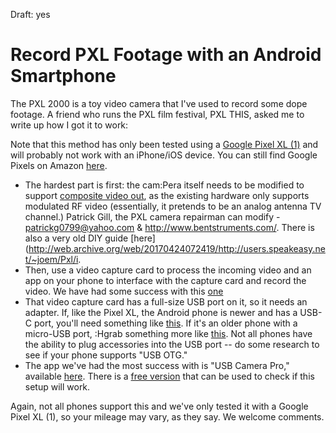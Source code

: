 Draft: yes

# Record PXL Footage with an Android Smartphone

The PXL 2000 is a toy video camera that I've used to record some dope footage. A friend who runs the PXL film festival, PXL THIS, asked me to write up how I got it to work:

Note that this method has only been tested using a [Google Pixel XL (1)](https://en.wikipedia.org/wiki/Pixel_(smartphone)) and will probably not work with an iPhone/iOS device. You can still find Google Pixels on Amazon [here](https://www.amazon.com/google-pixel-xl/s?k=google+pixel+xl).

- The hardest part is first: the cam:Pera itself needs to be modified to support [composite video out](https://en.wikipedia.org/wiki/Composite_video), as the existing hardware only supports modulated RF video (essentially, it pretends to be an analog antenna TV channel.) Patrick Gill, the PXL camera repairman can modify - patrickg0799@yahoo.com & http://www.bentstruments.com/. There is also a very old DIY guide [here](http://web.archive.org/web/20170424072419/http://users.speakeasy.net/~joem/Pxl/i.
- Then, use a video capture card to process the incoming video and an app on your phone to interface with the capture card and record the video. We have had some success with this [one](https://www.amazon.com/dp/B0126O0RDC/ref=cm_sw_r_cp_apa_i_3jOeCbW4EMBQ)
- That video capture card has a full-size USB port on it, so it needs an adapter. If, like the Pixel XL, the Android phone is newer and has a USB-C port, you'll need something like [this](https://www.amazon.com/Anker-Adapter-Converts-Technology-Compatible/dp/B01COOQIKU/). If it's an older phone with a micro-USB port, :Hgrab something more like [this](https://www.amazon.com/UGREEN-Adapter-Samsung-Controller-Smartphone/dp/B00LN3LQKQ/). Not all phones have the ability to plug accessories into the USB port -- do some research to see if your phone supports "USB OTG."  
- The app we've had the most success with is "USB Camera Pro," available [here](https://play.google.com/store/apps/details?id=com.shenyaocn.android.usbcamerapro). There is a [free version](https://play.google.com/store/apps/details?id=com.shenyaocn.android.usbcamera) that can be used to check if this setup will work. 
 
Again, not all phones support this and we've only tested it with a Google Pixel XL (1), so your mileage may vary, as they say. We welcome comments. 
